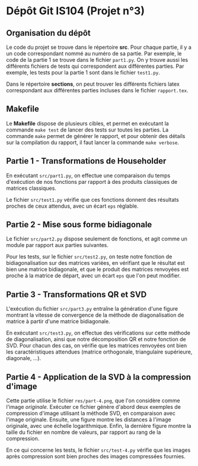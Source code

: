 # Dépôt Git IS104 (Projet n°3)

## Organisation du dépôt

Le code du projet se trouve dans le répertoire **src**. Pour chaque partie, il y a un code correspondant nommé au numéro de sa partie.
Par exemple, le code de la partie 1 se trouve dans le fichier `part1.py`.
On y trouve aussi les différents fichiers de tests qui correspondent aux différentes parties.
Par exemple, les tests pour la partie 1 sont dans le fichier `test1.py`. 

Dans le répertoire **sections**, on peut trouver les différents fichiers latex correspondant aux différentes parties incluses dans le fichier `rapport.tex`.

## Makefile
Le **Makefile** dispose de plusieurs cibles, et permet en exécutant la commande `make test` de lancer des tests sur toutes les parties. 
La commande `make` permet de générer le rapport, et pour obtenir des détails sur la compilation du rapport, il faut lancer la commande `make verbose`.

## Partie 1 - Transformations de Householder
En exécutant `src/part1.py`, on effectue une comparaison du temps d'exécution de nos fonctions par rapport à des produits classiques de matrices classiques.

Le fichier `src/test1.py` vérifie que ces fonctions donnent des résultats proches de ceux attendus, avec un écart `eps` réglable.

## Partie 2 - Mise sous forme bidiagonale
Le fichier `src/part2.py` dispose seulement de fonctions, et agit comme un module par rapport aux parties suivantes.

Pour les tests, sur le fichier `src/test2.py`, on teste notre fonction de bidiagonalisation sur des matrices variées, en vérifiant que le résultat est bien une matrice bidiagonale, et que le produit des matrices renvoyées est proche à la matrice de départ, avec un écart `eps` que l'on peut modifier.

## Partie 3 - Transformations QR et SVD
L'exécution du fichier `src/part3.py` entraîne la génération d'une figure montrant la vitesse de convergence de la méthode de diagonalisation de matrice à partir d'une matrice bidiagonale.

En exécutant `src/test3.py`, on effectue des vérifications sur cette méthode de diagonalisation, ainsi que notre décomposition QR et notre fonction de SVD. Pour chacun des cas, on vérifie que les matrices renvoyées ont bien les caractéristiques attendues (matrice orthogonale, triangulaire supérieure, diagonale, ...).

## Partie 4 - Application de la SVD à la compression d'image
Cette partie utilise le fichier `res/part-4.png`, que l'on considère comme l'image _originale_. Exécuter ce fichier génère d'abord deux exemples de compression d'image utilisant la méthode SVD, en comparaison avec l'image originale.
Ensuite, une figure montre les distances à l'image originale, avec une échelle logarithmique.
Enfin, la dernière figure montre la taille du fichier en nombre de valeurs, par rapport au rang de la compression.

En ce qui concerne les tests, le fichier `src/test-4.py` vérifie que les images après compression sont bien proches des images compressées fournies.